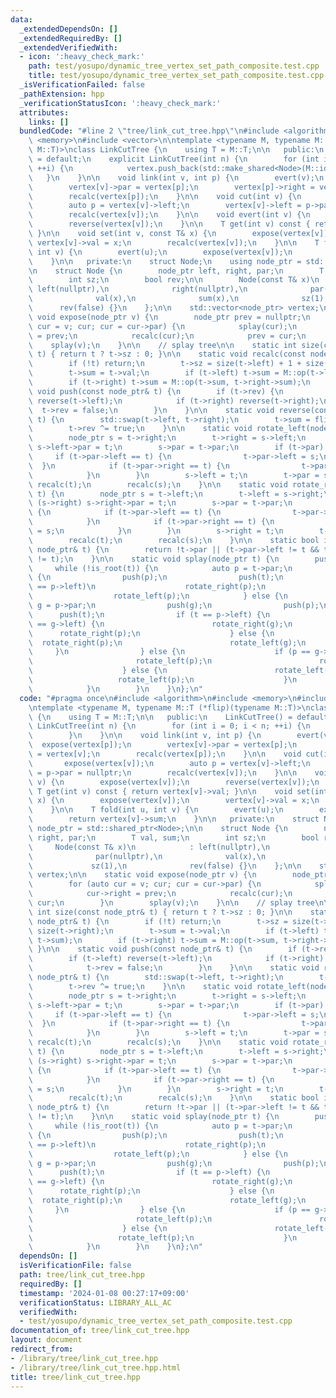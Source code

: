 ```yaml
---
data:
  _extendedDependsOn: []
  _extendedRequiredBy: []
  _extendedVerifiedWith:
  - icon: ':heavy_check_mark:'
    path: test/yosupo/dynamic_tree_vertex_set_path_composite.test.cpp
    title: test/yosupo/dynamic_tree_vertex_set_path_composite.test.cpp
  _isVerificationFailed: false
  _pathExtension: hpp
  _verificationStatusIcon: ':heavy_check_mark:'
  attributes:
    links: []
  bundledCode: "#line 2 \"tree/link_cut_tree.hpp\"\n#include <algorithm>\n#include\
    \ <memory>\n#include <vector>\n\ntemplate <typename M, typename M::T (*flip)(typename\
    \ M::T)>\nclass LinkCutTree {\n    using T = M::T;\n\n   public:\n    LinkCutTree()\
    \ = default;\n    explicit LinkCutTree(int n) {\n        for (int i = 0; i < n;\
    \ ++i) {\n            vertex.push_back(std::make_shared<Node>(M::id));\n     \
    \   }\n    }\n\n    void link(int v, int p) {\n        evert(v);\n        expose(vertex[p]);\n\
    \        vertex[v]->par = vertex[p];\n        vertex[p]->right = vertex[v];\n\
    \        recalc(vertex[p]);\n    }\n\n    void cut(int v) {\n        expose(vertex[v]);\n\
    \        auto p = vertex[v]->left;\n        vertex[v]->left = p->par = nullptr;\n\
    \        recalc(vertex[v]);\n    }\n\n    void evert(int v) {\n        expose(vertex[v]);\n\
    \        reverse(vertex[v]);\n    }\n\n    T get(int v) const { return vertex[v]->val;\
    \ }\n\n    void set(int v, const T& x) {\n        expose(vertex[v]);\n       \
    \ vertex[v]->val = x;\n        recalc(vertex[v]);\n    }\n\n    T fold(int u,\
    \ int v) {\n        evert(u);\n        expose(vertex[v]);\n        return vertex[v]->sum;\n\
    \    }\n\n   private:\n    struct Node;\n    using node_ptr = std::shared_ptr<Node>;\n\
    \n    struct Node {\n        node_ptr left, right, par;\n        T val, sum;\n\
    \        int sz;\n        bool rev;\n\n        Node(const T& x)\n            :\
    \ left(nullptr),\n              right(nullptr),\n              par(nullptr),\n\
    \              val(x),\n              sum(x),\n              sz(1),\n        \
    \      rev(false) {}\n    };\n\n    std::vector<node_ptr> vertex;\n\n    static\
    \ void expose(node_ptr v) {\n        node_ptr prev = nullptr;\n        for (auto\
    \ cur = v; cur; cur = cur->par) {\n            splay(cur);\n            cur->right\
    \ = prev;\n            recalc(cur);\n            prev = cur;\n        }\n    \
    \    splay(v);\n    }\n\n    // splay tree\n\n    static int size(const node_ptr&\
    \ t) { return t ? t->sz : 0; }\n\n    static void recalc(const node_ptr& t) {\n\
    \        if (!t) return;\n        t->sz = size(t->left) + 1 + size(t->right);\n\
    \        t->sum = t->val;\n        if (t->left) t->sum = M::op(t->left->sum, t->sum);\n\
    \        if (t->right) t->sum = M::op(t->sum, t->right->sum);\n    }\n\n    static\
    \ void push(const node_ptr& t) {\n        if (t->rev) {\n            if (t->left)\
    \ reverse(t->left);\n            if (t->right) reverse(t->right);\n          \
    \  t->rev = false;\n        }\n    }\n\n    static void reverse(const node_ptr&\
    \ t) {\n        std::swap(t->left, t->right);\n        t->sum = flip(t->sum);\n\
    \        t->rev ^= true;\n    }\n\n    static void rotate_left(node_ptr t) {\n\
    \        node_ptr s = t->right;\n        t->right = s->left;\n        if (s->left)\
    \ s->left->par = t;\n        s->par = t->par;\n        if (t->par) {\n       \
    \     if (t->par->left == t) {\n                t->par->left = s;\n          \
    \  }\n            if (t->par->right == t) {\n                t->par->right = s;\n\
    \            }\n        }\n        s->left = t;\n        t->par = s;\n       \
    \ recalc(t);\n        recalc(s);\n    }\n\n    static void rotate_right(node_ptr\
    \ t) {\n        node_ptr s = t->left;\n        t->left = s->right;\n        if\
    \ (s->right) s->right->par = t;\n        s->par = t->par;\n        if (t->par)\
    \ {\n            if (t->par->left == t) {\n                t->par->left = s;\n\
    \            }\n            if (t->par->right == t) {\n                t->par->right\
    \ = s;\n            }\n        }\n        s->right = t;\n        t->par = s;\n\
    \        recalc(t);\n        recalc(s);\n    }\n\n    static bool is_root(const\
    \ node_ptr& t) {\n        return !t->par || (t->par->left != t && t->par->right\
    \ != t);\n    }\n\n    static void splay(node_ptr t) {\n        push(t);\n   \
    \     while (!is_root(t)) {\n            auto p = t->par;\n            if (is_root(p))\
    \ {\n                push(p);\n                push(t);\n                if (t\
    \ == p->left)\n                    rotate_right(p);\n                else\n  \
    \                  rotate_left(p);\n            } else {\n                auto\
    \ g = p->par;\n                push(g);\n                push(p);\n          \
    \      push(t);\n                if (t == p->left) {\n                    if (p\
    \ == g->left) {\n                        rotate_right(g);\n                  \
    \      rotate_right(p);\n                    } else {\n                      \
    \  rotate_right(p);\n                        rotate_left(g);\n               \
    \     }\n                } else {\n                    if (p == g->left) {\n \
    \                       rotate_left(p);\n                        rotate_right(g);\n\
    \                    } else {\n                        rotate_left(g);\n     \
    \                   rotate_left(p);\n                    }\n                }\n\
    \            }\n        }\n    }\n};\n"
  code: "#pragma once\n#include <algorithm>\n#include <memory>\n#include <vector>\n\
    \ntemplate <typename M, typename M::T (*flip)(typename M::T)>\nclass LinkCutTree\
    \ {\n    using T = M::T;\n\n   public:\n    LinkCutTree() = default;\n    explicit\
    \ LinkCutTree(int n) {\n        for (int i = 0; i < n; ++i) {\n            vertex.push_back(std::make_shared<Node>(M::id));\n\
    \        }\n    }\n\n    void link(int v, int p) {\n        evert(v);\n      \
    \  expose(vertex[p]);\n        vertex[v]->par = vertex[p];\n        vertex[p]->right\
    \ = vertex[v];\n        recalc(vertex[p]);\n    }\n\n    void cut(int v) {\n \
    \       expose(vertex[v]);\n        auto p = vertex[v]->left;\n        vertex[v]->left\
    \ = p->par = nullptr;\n        recalc(vertex[v]);\n    }\n\n    void evert(int\
    \ v) {\n        expose(vertex[v]);\n        reverse(vertex[v]);\n    }\n\n   \
    \ T get(int v) const { return vertex[v]->val; }\n\n    void set(int v, const T&\
    \ x) {\n        expose(vertex[v]);\n        vertex[v]->val = x;\n        recalc(vertex[v]);\n\
    \    }\n\n    T fold(int u, int v) {\n        evert(u);\n        expose(vertex[v]);\n\
    \        return vertex[v]->sum;\n    }\n\n   private:\n    struct Node;\n    using\
    \ node_ptr = std::shared_ptr<Node>;\n\n    struct Node {\n        node_ptr left,\
    \ right, par;\n        T val, sum;\n        int sz;\n        bool rev;\n\n   \
    \     Node(const T& x)\n            : left(nullptr),\n              right(nullptr),\n\
    \              par(nullptr),\n              val(x),\n              sum(x),\n \
    \             sz(1),\n              rev(false) {}\n    };\n\n    std::vector<node_ptr>\
    \ vertex;\n\n    static void expose(node_ptr v) {\n        node_ptr prev = nullptr;\n\
    \        for (auto cur = v; cur; cur = cur->par) {\n            splay(cur);\n\
    \            cur->right = prev;\n            recalc(cur);\n            prev =\
    \ cur;\n        }\n        splay(v);\n    }\n\n    // splay tree\n\n    static\
    \ int size(const node_ptr& t) { return t ? t->sz : 0; }\n\n    static void recalc(const\
    \ node_ptr& t) {\n        if (!t) return;\n        t->sz = size(t->left) + 1 +\
    \ size(t->right);\n        t->sum = t->val;\n        if (t->left) t->sum = M::op(t->left->sum,\
    \ t->sum);\n        if (t->right) t->sum = M::op(t->sum, t->right->sum);\n   \
    \ }\n\n    static void push(const node_ptr& t) {\n        if (t->rev) {\n    \
    \        if (t->left) reverse(t->left);\n            if (t->right) reverse(t->right);\n\
    \            t->rev = false;\n        }\n    }\n\n    static void reverse(const\
    \ node_ptr& t) {\n        std::swap(t->left, t->right);\n        t->sum = flip(t->sum);\n\
    \        t->rev ^= true;\n    }\n\n    static void rotate_left(node_ptr t) {\n\
    \        node_ptr s = t->right;\n        t->right = s->left;\n        if (s->left)\
    \ s->left->par = t;\n        s->par = t->par;\n        if (t->par) {\n       \
    \     if (t->par->left == t) {\n                t->par->left = s;\n          \
    \  }\n            if (t->par->right == t) {\n                t->par->right = s;\n\
    \            }\n        }\n        s->left = t;\n        t->par = s;\n       \
    \ recalc(t);\n        recalc(s);\n    }\n\n    static void rotate_right(node_ptr\
    \ t) {\n        node_ptr s = t->left;\n        t->left = s->right;\n        if\
    \ (s->right) s->right->par = t;\n        s->par = t->par;\n        if (t->par)\
    \ {\n            if (t->par->left == t) {\n                t->par->left = s;\n\
    \            }\n            if (t->par->right == t) {\n                t->par->right\
    \ = s;\n            }\n        }\n        s->right = t;\n        t->par = s;\n\
    \        recalc(t);\n        recalc(s);\n    }\n\n    static bool is_root(const\
    \ node_ptr& t) {\n        return !t->par || (t->par->left != t && t->par->right\
    \ != t);\n    }\n\n    static void splay(node_ptr t) {\n        push(t);\n   \
    \     while (!is_root(t)) {\n            auto p = t->par;\n            if (is_root(p))\
    \ {\n                push(p);\n                push(t);\n                if (t\
    \ == p->left)\n                    rotate_right(p);\n                else\n  \
    \                  rotate_left(p);\n            } else {\n                auto\
    \ g = p->par;\n                push(g);\n                push(p);\n          \
    \      push(t);\n                if (t == p->left) {\n                    if (p\
    \ == g->left) {\n                        rotate_right(g);\n                  \
    \      rotate_right(p);\n                    } else {\n                      \
    \  rotate_right(p);\n                        rotate_left(g);\n               \
    \     }\n                } else {\n                    if (p == g->left) {\n \
    \                       rotate_left(p);\n                        rotate_right(g);\n\
    \                    } else {\n                        rotate_left(g);\n     \
    \                   rotate_left(p);\n                    }\n                }\n\
    \            }\n        }\n    }\n};\n"
  dependsOn: []
  isVerificationFile: false
  path: tree/link_cut_tree.hpp
  requiredBy: []
  timestamp: '2024-01-08 00:27:17+09:00'
  verificationStatus: LIBRARY_ALL_AC
  verifiedWith:
  - test/yosupo/dynamic_tree_vertex_set_path_composite.test.cpp
documentation_of: tree/link_cut_tree.hpp
layout: document
redirect_from:
- /library/tree/link_cut_tree.hpp
- /library/tree/link_cut_tree.hpp.html
title: tree/link_cut_tree.hpp
---
```


